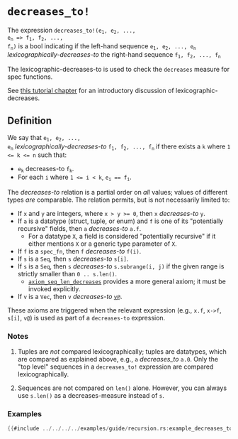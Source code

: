 # `decreases_to!`

The expression <code>decreases_to!(e<sub>1</sub>, e<sub>2</sub>, ..., e<sub>n</sub> => f<sub>1</sub>, f<sub>2</sub>, ..., f<sub>n</sub>)</code> is a bool indicating
if the left-hand sequence
<code>e<sub>1</sub>, e<sub>2</sub>, ..., e<sub>n</sub></code>
_lexicographically-decreases-to_
the right-hand sequence
<code>f<sub>1</sub>, f<sub>2</sub>, ..., f<sub>n</sub></code>

The lexicographic-decreases-to
is used to check the `decreases` measure for spec functions.

See [this tutorial chapter](./lex_mutual.md) for an introductory discussion of
lexicographic-decreases.

## Definition

We say that
<code>e<sub>1</sub>, e<sub>2</sub>, ..., e<sub>n</sub></code>
_lexicographically-decreases-to_
<code>f<sub>1</sub>, f<sub>2</sub>, ..., f<sub>n</sub></code>
if there exists a `k` where `1 <= k <= n` such that:

 * <code>e<sub>k</sub></code> decreases-to <code>f<sub>k</sub></code>.
 * For each `i` where `1 <= i < k`,
    <code>e<sub>i</sub> == f<sub>i</sub></code>.

The _decreases-to_ relation is a partial order on _all_ values; values of different types
_are_ comparable. The relation permits, but is not necessarily limited to:

 * If `x` and `y` are integers, where `x > y >= 0`, then `x` _decreases-to_ `y`.
 * If `a` is a datatype (struct, tuple, or enum) and `f` is one of its "potentially recursive" fields, then `a` _decreases-to_ `a.f`.
   * For a datatype `X`, a field is considered "potentially recursive" if it either mentions `X` or a generic type parameter of `X`.
 * If `f` is a `spec_fn`, then `f` _decreases-to_ `f(i)`.
 * If `s` is a `Seq`, then `s` _decreases-to_ `s[i]`.
 * If `s` is a `Seq`, then `s` _decreases-to_ `s.subrange(i, j)` if the given range is strictly smaller than `0 .. s.len()`. 
   * [`axiom_seq_len_decreases`](https://verus-lang.github.io/verus/verusdoc/vstd/seq/fn.axiom_seq_len_decreases.html) provides a more general axiom; it must be invoked explicitly.
 * If `v` is a `Vec`, then `v` _decreases-to_ [`v@`](./reference-at-sign.md).

These axioms are triggered when the relevant expression (e.g., `x.f`, `x->f`, `s[i]`, `v@`) is used as part of a `decreases-to` expression.

### Notes

 1. Tuples are _not_ compared lexicographically; tuples are datatypes, which are compared
    as explained above, e.g., `a` _decreases_to_ `a.0`.
    Only the "top level" sequences in a `decreases_to!` expression are compared lexicographically.

 2. Sequences are not compared on `len()` alone. However, you can always use `s.len()` as a decreases-measure instead of `s`.

### Examples

```rust
{{#include ../../../../examples/guide/recursion.rs:example_decreases_to}}
```
